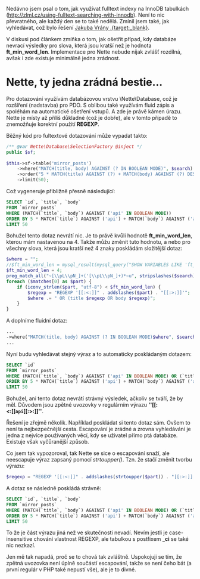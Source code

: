 Nedávno jsem psal o tom, jak využívat fulltext indexy na InnoDB tabulkách (http://zlml.cz/using-fulltext-searching-with-innodb).
Není to nic převratného, ale každý den se to také nedělá. Zmínil jsem také, jak vyhledávat, což
bylo řešení [Jakuba Vrány .{target:_blank}](http://php.vrana.cz/fulltextove-vyhledavani-v-mysql.php).

V diskusi pod článkem zmíňka o tom, jak ošetřit případ, kdy databáze nevrací výsledky pro slova,
která jsou kratší než je hodnota **ft_min_word_len**. Implementace pro Nette nebude nijak zvlášť
rozdílná, avšak i zde existuje minimálně jedna zrádnost.

# Nette, ty jedna zrádná bestie...


Pro dotazování využívám databázovou vrstvu \Nette\Database, což je rozšíření (nadstavba) pro PDO.
S oblibou také využívám fluid zápis a spoléhám na automatické ošetření vstupů. A zde je právě kámen úrazu.
Nette je místy až příliš důkladné (což je dobře), ale v tomto případě to znemožňuje korektní
použití **REGEXP**.

Běžný kód pro fultextové dotazování může vypadat takto:

```php
/** @var Nette\Database\SelectionFactory @inject */
public $sf;
    
$this->sf->table('mirror_posts')
	->where("MATCH(title, body) AGAINST (? IN BOOLEAN MODE)", $search)
	->order("5 * MATCH(title) AGAINST (?) + MATCH(body) AGAINST (?) DESC", $search, $search)
	->limit(50);
```

Což vygeneruje přibližně přesně následující:

```sql
SELECT `id`, `title`, `body` 
FROM `mirror_posts` 
WHERE (MATCH(`title`, `body`) AGAINST ('api' IN BOOLEAN MODE)) 
ORDER BY 5 * MATCH(`title`) AGAINST ('api') + MATCH(`body`) AGAINST ('api') DESC 
LIMIT 50
```

Bohužel tento dotaz nevrátí nic. Je to právě kvůli hodnotě **ft_min_word_len**, kterou mám nastavenou
na 4. Takže můžu změnit tuto hodnotu, a nebo pro všechny slova, která jsou kratší než 4 znaky
poskládám složitější dotaz:

```php
$where = "";
//$ft_min_word_len = mysql_result(mysql_query("SHOW VARIABLES LIKE 'ft_min_word_len'"), 0, 1);
$ft_min_word_len = 4;
preg_match_all("~[\\pL\\pN_]+('[\\pL\\pN_]+)*~u", stripslashes($search), $matches);
foreach ($matches[0] as $part) {
	if (iconv_strlen($part, "utf-8") < $ft_min_word_len) {
		$regexp = "REGEXP '[[:<:]]" . addslashes($part) . "[[:>:]]'";
		$where .= " OR (title $regexp OR body $regexp)";
	}
}
```

A doplníme fluidní dotaz:

```php
...
->where("MATCH(title, body) AGAINST (? IN BOOLEAN MODE)$where", $search) //přidáno $where
...
```

Nyní budu vyhledávat stejný výraz a to automaticky poskládaným dotazem:

```sql
SELECT `id` 
FROM `mirror_posts` 
WHERE (MATCH(`title`, `body`) AGAINST ('api' IN BOOLEAN MODE) OR (`title` REGEXP '[[:<:]]`api`[[:>:]]' OR `body` REGEXP '[[:<:]]`api`[[:>:]]')) 
ORDER BY 5 * MATCH(`title`) AGAINST ('api') + MATCH(`body`) AGAINST ('api') DESC 
LIMIT 50
```

Bohužel, ani tento dotaz nevrátí strávný výsledek, ačkoliv se tváří, že by měl.
Důvodem jsou zpětné uvozovky v regulárním výrazu **''[[:<:]]`api`[[:>:]]''**.

Řešení je zřejmě několik. Například poskládat si tento dotaz sám. Ovšem to není ta nejbezpečnější cesta.
Escapování je zrádné a zrovna vyhledávání je jedna z nejvíce používaných věcí, kdy se uživatel
přímo ptá databáze. Existuje však vyčůranější způsob.

Co jsem tak vypozoroval, tak Nette se sice o escapování snaží, ale neescapuje výraz zapsaný pomocí
<em>strtoupper()</em>. Tzn. že stačí změnit tvorbu výrazu:

```php
$regexp = "REGEXP '[[:<:]]" . addslashes(strtoupper($part)) . "[[:>:]]'";
```

A dotaz se následně poskládá strávně:

```sql
SELECT `id`, `title`, `body` 
FROM `mirror_posts` 
WHERE (MATCH(`title`, `body`) AGAINST ('api' IN BOOLEAN MODE) OR (`title` REGEXP '[[:<:]]API[[:>:]]' OR `body` REGEXP '[[:<:]]API[[:>:]]')) 
ORDER BY 5 * MATCH(`title`) AGAINST ('api') + MATCH(`body`) AGAINST ('api') DESC 
LIMIT 50
```

To že je část výrazu jiná než ve skutečnosti nevadí. Nevím jestli je case-insensitive chování
vlastnost REGEXP, ale tabulkou s postfixem **_ci** se také nic nezkazí.

Jen mě tak napadá, proč se to chová tak zvláštně. Uspokojuji se tím, že zpětná uvozovka
není úplně součástí escapování, takže se není čeho bát (a první regulár v PHP také nepustí vše),
ale je to divné.